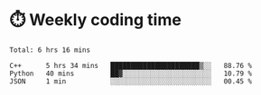 
# :stopwatch: Weekly coding time
<!--START_SECTION:waka-->
```text
Total: 6 hrs 16 mins

C++      5 hrs 34 mins   ██████████████████████▒░░   88.76 % 
Python   40 mins         ██▓░░░░░░░░░░░░░░░░░░░░░░   10.79 % 
JSON     1 min           ░░░░░░░░░░░░░░░░░░░░░░░░░   00.45 % 
```
<!--END_SECTION:waka-->


<!-- <p> <img src="https://github-readme-stats.vercel.app/api?username=cozgerest&show_icons=true&hide_border=false" />  </p> -->


